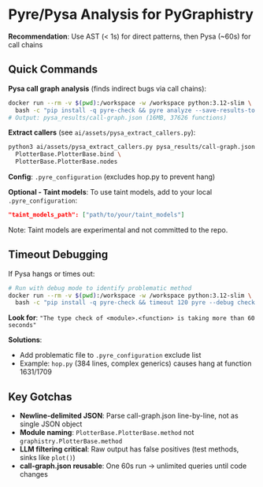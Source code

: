 # Pyre/Pysa Analysis for PyGraphistry

**Recommendation**: Use AST (< 1s) for direct patterns, then Pysa (~60s) for call chains

## Quick Commands

**Pysa call graph analysis** (finds indirect bugs via call chains):
```bash
docker run --rm -v $(pwd):/workspace -w /workspace python:3.12-slim \
  bash -c "pip install -q pyre-check && pyre analyze --save-results-to ./pysa_results"
# Output: pysa_results/call-graph.json (16MB, 37626 functions)
```

**Extract callers** (see `ai/assets/pysa_extract_callers.py`):
```bash
python3 ai/assets/pysa_extract_callers.py pysa_results/call-graph.json \
  PlotterBase.PlotterBase.bind \
  PlotterBase.PlotterBase.nodes
```

**Config**: `.pyre_configuration` (excludes hop.py to prevent hang)

**Optional - Taint models**: To use taint models, add to your local `.pyre_configuration`:
```json
"taint_models_path": ["path/to/your/taint_models"]
```
Note: Taint models are experimental and not committed to the repo.

## Timeout Debugging

If Pysa hangs or times out:

```bash
# Run with debug mode to identify problematic method
docker run --rm -v $(pwd):/workspace -w /workspace python:3.12-slim \
  bash -c "pip install -q pyre-check && timeout 120 pyre --debug check 2>&1 | tail -200"
```

**Look for**: `"The type check of <module>.<function> is taking more than 60 seconds"`

**Solutions**:
- Add problematic file to `.pyre_configuration` exclude list
- Example: `hop.py` (384 lines, complex generics) causes hang at function 1631/1709

## Key Gotchas

- **Newline-delimited JSON**: Parse call-graph.json line-by-line, not as single JSON object
- **Module naming**: `PlotterBase.PlotterBase.method` not `graphistry.PlotterBase.method`
- **LLM filtering critical**: Raw output has false positives (test methods, sinks like `plot()`)
- **call-graph.json reusable**: One 60s run → unlimited queries until code changes
